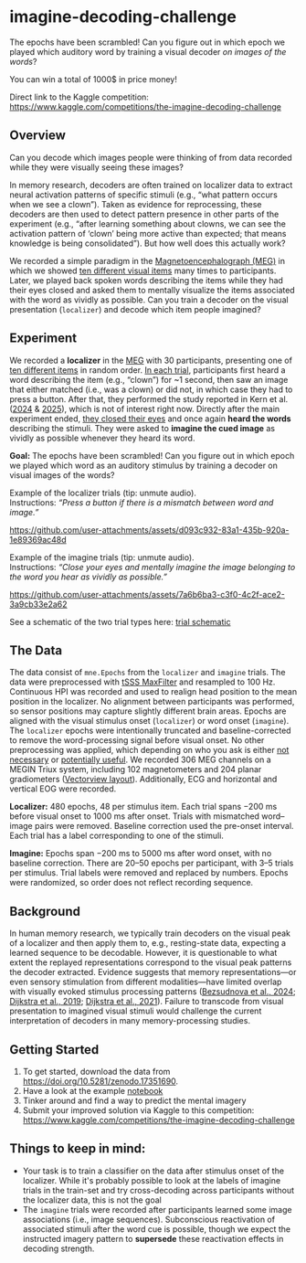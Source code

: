 # imagine-decoding-challenge

The epochs have been scrambled! Can you figure out in which epoch we played which auditory word by training a visual decoder *on images of the words*?

You can win a total of 1000$ in price money!

Direct link to the Kaggle competition: https://www.kaggle.com/competitions/the-imagine-decoding-challenge

## Overview

Can you decode which images people were thinking of from data recorded while they were visually seeing these images?

In memory research, decoders are often trained on localizer data to extract neural activation patterns of specific stimuli (e.g., “what pattern occurs when we see a clown”). Taken as evidence for reprocessing, these decoders are then used to detect pattern presence in other parts of the experiment (e.g., “after learning something about clowns, we can see the activation pattern of ‘clown’ being more active than expected; that means knowledge is being consolidated”). But how well does this actually work?  

We recorded a simple paradigm in the [Magnetoencephalograph (MEG)](https://en.wikipedia.org/wiki/Magnetoencephalography) in which we showed [ten different visual items](https://github.com/skjerns/imagine-decoding-challenge/blob/main/md_assets/stimuli.png) many times to participants. Later, we played back spoken words describing the items while they had their eyes closed and asked them to mentally visualize the items associated with the word as vividly as possible. Can you train a decoder on the visual presentation (`localizer`) and decode which item people imagined?

## Experiment

We recorded a **localizer** in the [MEG](https://en.wikipedia.org/wiki/Magnetoencephalography) with 30 participants, presenting one of [ten different items](https://github.com/skjerns/imagine-decoding-challenge/blob/main/md_assets/stimuli.png) in random order. [In each trial](md_assets/diagram_localizer.png), participants first heard a word describing the item (e.g., “clown”) for ~1 second, then saw an image that either matched (i.e., was a clown) or did not, in which case they had to press a button. After that, they performed the study reported in Kern et al. ([2024](https://elifesciences.org/articles/93357) & [2025](https://elifesciences.org/reviewed-preprints/108023)), which is not of interest right now. Directly after the main experiment ended, [they closed their eyes](md_assets/diagram_imagine.png) and once again **heard the words** describing the stimuli. They were asked to **imagine the cued image** as vividly as possible whenever they heard its word.

**Goal:** The epochs have been scrambled! Can you figure out in which epoch we played which word as an auditory stimulus by training a decoder on visual images of the words?

Example of the localizer trials (tip: unmute audio).  
Instructions: *“Press a button if there is a mismatch between word and image.”*

https://github.com/user-attachments/assets/d093c932-83a1-435b-920a-1e89369ac48d

Example of the imagine trials (tip: unmute audio).  
Instructions: *“Close your eyes and mentally imagine the image belonging to the word you hear as vividly as possible.”*

https://github.com/user-attachments/assets/7a6b6ba3-c3f0-4c2f-ace2-3a9cb33e2a62

See a schematic of the two trial types here: [trial schematic](md_assets/diagram_trials.png)

## The Data

The data consist of `mne.Epochs` from the `localizer` and `imagine` trials. The data were preprocessed with [tSSS MaxFilter](https://imaging.mrc-cbu.cam.ac.uk/meg/Maxfilter) and resampled to 100 Hz. Continuous HPI was recorded and used to realign head position to the mean position in the localizer. No alignment between participants was performed, so sensor positions may capture slightly different brain areas. Epochs are aligned with the visual stimulus onset (`localizer`) or word onset (`imagine`). The `localizer` epochs were intentionally truncated and baseline-corrected to remove the word-processing signal before visual onset. No other preprocessing was applied, which depending on who you ask is either [not necessary](https://www.nature.com/articles/s41598-023-27528-0) or [potentially useful](https://www.nature.com/articles/s42003-025-08464-3). We recorded 306 MEG channels on a MEGIN Triux system, including 102 magnetometers and 204 planar gradiometers ([Vectorview layout](https://mne.tools/stable/generated/mne.channels.Layout.html#mne-channels-layout)). Additionally, ECG and horizontal and vertical EOG were recorded.

**Localizer:** 480 epochs, 48 per stimulus item. Each trial spans −200 ms before visual onset to 1000 ms after onset. Trials with mismatched word–image pairs were removed. Baseline correction used the pre-onset interval. Each trial has a label corresponding to one of the stimuli.

**Imagine:** Epochs span −200 ms to 5000 ms after word onset, with no baseline correction. There are 20–50 epochs per participant, with 3–5 trials per stimulus. Trial labels were removed and replaced by numbers. Epochs were randomized, so order does not reflect recording sequence. 

## Background

In human memory research, we typically train decoders on the visual peak of a localizer and then apply them to, e.g., resting-state data, expecting a learned sequence to be decodable. However, it is questionable to what extent the replayed representations correspond to the visual peak patterns the decoder extracted. Evidence suggests that memory representations—or even sensory stimulation from different modalities—have limited overlap with visually evoked stimulus processing patterns ([Bezsudnova et al., 2024](https://direct.mit.edu/jocn/article/36/8/1760/121050); [Dijkstra et al., 2019](https://www.cell.com/trends/cognitive-sciences/abstract/S1364-6613(19)30059-2); [Dijkstra et al., 2021](https://www.eneuro.org/content/8/5/ENEURO.0228-21.2021.abstract)). Failure to transcode from visual presentation to imagined visual stimuli would challenge the current interpretation of decoders in many memory-processing studies.

## Getting Started

1. To get started, download the data from https://doi.org/10.5281/zenodo.17351690.
2. Have a look at the example [notebook](https://github.com/skjerns/imagine-decoding-challenge/tree/main/examples)
3. Tinker around and find a way to predict the mental imagery
4. Submit your improved solution via Kaggle to this competition: https://www.kaggle.com/competitions/the-imagine-decoding-challenge


## Things to keep in mind:

- Your task is to train a classifier on the data after stimulus onset of the localizer. While it's probably possible to look at the labels of imagine trials in the train-set and try cross-decoding across participants without the localizer data, this is not the goal
- The `imagine` trials were recorded after participants learned some image associations (i.e., image sequences). Subconscious reactivation of associated stimuli after the word cue is possible, though we expect the instructed imagery pattern to **supersede** these reactivation effects in decoding strength.
